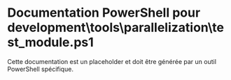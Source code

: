 # Documentation PowerShell pour development\tools\parallelization\test_module.ps1

Cette documentation est un placeholder et doit être générée par un outil PowerShell spécifique.
